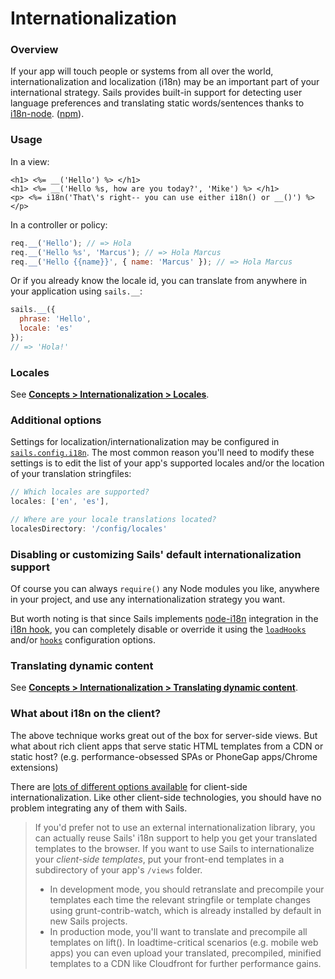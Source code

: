 # Internationalization

### Overview

If your app will touch people or systems from all over the world, internationalization and localization (i18n) may be an important part of your international strategy.  Sails provides built-in support for detecting user language preferences and translating static words/sentences thanks to [i18n-node](https://github.com/mashpie/i18n-node). ([npm](https://www.npmjs.org/package/i18n)).


### Usage


In a view:
```ejs
<h1> <%= __('Hello') %> </h1>
<h1> <%= __('Hello %s, how are you today?', 'Mike') %> </h1>
<p> <%= i18n('That\'s right-- you can use either i18n() or __()') %> </p>
```


In a controller or policy:
```javascript
req.__('Hello'); // => Hola
req.__('Hello %s', 'Marcus'); // => Hola Marcus
req.__('Hello {{name}}', { name: 'Marcus' }); // => Hola Marcus
```


Or if you already know the locale id, you can translate from anywhere in your application using `sails.__`:

```javascript
sails.__({
  phrase: 'Hello',
  locale: 'es'
});
// => 'Hola!'
```

### Locales

See [**Concepts > Internationalization > Locales**](http://sailsjs.org/documentation/concepts/internationalization/locales).


### Additional options

Settings for localization/internationalization may be configured in [`sails.config.i18n`](http://sailsjs.org/documentation/reference/sails.config/sails.config.i18n.html).  The most common reason you'll need to modify these settings is to edit the list of your app's supported locales and/or the location of your translation stringfiles:

```javascript
// Which locales are supported?
locales: ['en', 'es'],

// Where are your locale translations located?
localesDirectory: '/config/locales'
```




### Disabling or customizing Sails' default internationalization support

Of course you can always `require()` any Node modules you like, anywhere in your project, and use any internationalization strategy you want.

But worth noting is that since Sails implements [node-i18n](https://github.com/mashpie/i18n-node) integration in the [i18n hook](http://sailsjs.org/documentation/concepts/Internationalization), you can completely disable or override it using the [`loadHooks`](https://github.com/balderdashy/sails-docs/blob/master/PAGE_NEEDED.md) and/or [`hooks`](https://github.com/balderdashy/sails-docs/blob/master/PAGE_NEEDED.md) configuration options.


### Translating dynamic content

See [**Concepts > Internationalization > Translating dynamic content**](http://sailsjs.org/documentation/concepts/internationalization/translating-dynamic-content).


### What about i18n on the client?

The above technique works great out of the box for server-side views. But what about rich client apps that serve static HTML templates from a CDN or static host? (e.g. performance-obsessed SPAs or PhoneGap apps/Chrome extensions)

There are [lots of different options available](http://stackoverflow.com/questions/9640630/javascript-i18n-internationalization-frameworks-libraries-for-client-side-use) for client-side internationalization.  Like other client-side technologies, you should have no problem integrating any of them with Sails.

> If you'd prefer not to use an external internationalization library, you can actually reuse Sails' i18n support to help you get your translated templates to the browser.  If you want to use Sails to internationalize your _client-side templates_, put your front-end templates in a subdirectory of your app's `/views` folder.
> + In development mode, you should retranslate and precompile your templates each time the relevant stringfile or template changes using grunt-contrib-watch, which is already installed by default in new Sails projects.
> + In production mode, you'll want to translate and precompile all templates on lift(). In loadtime-critical scenarios (e.g. mobile web apps) you can even upload your translated, precompiled, minified templates to a CDN like Cloudfront for further performance gains.


<docmeta name="displayName" value="Internationalization">
